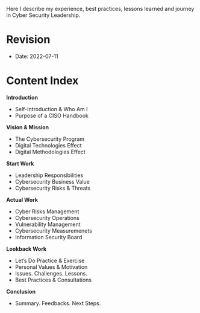 Here I describe my experience, best practices, lessons learned and journey in Cyber Security Leadership.

# **Revision**
- Date: 2022-07-11 

# **Content Index**

**Introduction**

- Self-Introduction & Who Am I
- Purpose of a CISO Handbook

**Vision & Mission**

- The Cybersecurity Program
- Digital Technologies Effect
- Digital Methodologies Effect

**Start Work**

- Leadership Responsibilities
- Cybersecurity Business Value
- Cybersecurity Risks & Threats

**Actual Work**

- Cyber Risks Management
- Cybersecurity Operations
- Vulnerability Management
- Cybersecurity Measuremenets
- Information Security Board

**Lookback Work**

- Let’s Do Practice & Exercise
- Personal Values & Motivation
- Issues. Challenges. Lessons.
- Best Practices & Consultations

**Conclusion**
- Summary. Feedbacks. Next Steps.
